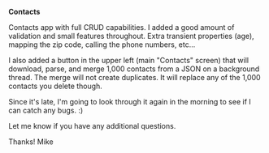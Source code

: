 **Contacts**

Contacts app with full CRUD capabilities. I added a good amount of validation and small features throughout. Extra transient properties (age), mapping the zip code, calling the phone numbers, etc...

I also added a button in the upper left (main "Contacts" screen) that will download, parse, and merge 1,000 contacts from a JSON on a background thread. The merge will not create duplicates. It will replace any of the 1,000 contacts you delete though. 

Since it's late, I'm going to look through it again in the morning to see if I can catch any bugs. :)

Let me know if you have any additional questions.

Thanks!
Mike